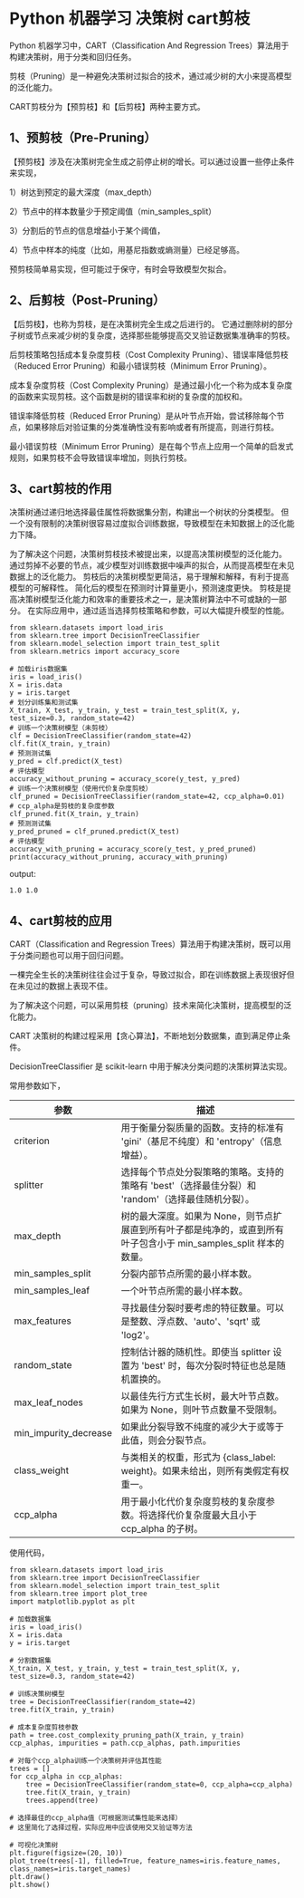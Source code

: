 # Python 机器学习 决策树 cart剪枝

Python 机器学习中，CART（Classification And Regression Trees）算法用于构建决策树，用于分类和回归任务。

剪枝（Pruning）是一种避免决策树过拟合的技术，通过减少树的大小来提高模型的泛化能力。

CART剪枝分为【预剪枝】和【后剪枝】两种主要方式。

## 1、预剪枝（Pre-Pruning）
【预剪枝】涉及在决策树完全生成之前停止树的增长。可以通过设置一些停止条件来实现，

1）树达到预定的最大深度（max_depth）

2）节点中的样本数量少于预定阈值（min_samples_split）

3）分割后的节点的信息增益小于某个阈值，

4）节点中样本的纯度（比如，用基尼指数或熵测量）已经足够高。

预剪枝简单易实现，但可能过于保守，有时会导致模型欠拟合。

## 2、后剪枝（Post-Pruning）
【后剪枝】，也称为剪枝，是在决策树完全生成之后进行的。
它通过删除树的部分子树或节点来减少树的复杂度，选择那些能够提高交叉验证数据集准确率的剪枝。

后剪枝策略包括成本复杂度剪枝（Cost Complexity Pruning）、错误率降低剪枝（Reduced Error Pruning）和最小错误剪枝（Minimum Error Pruning）。

成本复杂度剪枝（Cost Complexity Pruning）是通过最小化一个称为成本复杂度的函数来实现剪枝。这个函数是树的错误率和树的复杂度的加权和。

错误率降低剪枝（Reduced Error Pruning）是从叶节点开始，尝试移除每个节点，如果移除后对验证集的分类准确性没有影响或者有所提高，则进行剪枝。

最小错误剪枝（Minimum Error Pruning）是在每个节点上应用一个简单的启发式规则，如果剪枝不会导致错误率增加，则执行剪枝。

## 3、cart剪枝的作用
决策树通过递归地选择最佳属性将数据集分割，构建出一个树状的分类模型。
但一个没有限制的决策树很容易过度拟合训练数据，导致模型在未知数据上的泛化能力下降。

为了解决这个问题，决策树剪枝技术被提出来，以提高决策树模型的泛化能力。
通过剪掉不必要的节点，减少模型对训练数据中噪声的拟合，从而提高模型在未见数据上的泛化能力。
剪枝后的决策树模型更简洁，易于理解和解释，有利于提高模型的可解释性。
简化后的模型在预测时计算量更小，预测速度更快。
剪枝是提高决策树模型泛化能力和效率的重要技术之一，是决策树算法中不可或缺的一部分。
在实际应用中，通过适当选择剪枝策略和参数，可以大幅提升模型的性能。

```text
from sklearn.datasets import load_iris
from sklearn.tree import DecisionTreeClassifier
from sklearn.model_selection import train_test_split
from sklearn.metrics import accuracy_score

# 加载iris数据集
iris = load_iris()
X = iris.data
y = iris.target
# 划分训练集和测试集
X_train, X_test, y_train, y_test = train_test_split(X, y, test_size=0.3, random_state=42)
# 训练一个决策树模型（未剪枝）
clf = DecisionTreeClassifier(random_state=42)
clf.fit(X_train, y_train)
# 预测测试集
y_pred = clf.predict(X_test)
# 评估模型
accuracy_without_pruning = accuracy_score(y_test, y_pred)
# 训练一个决策树模型（使用代价复杂度剪枝）
clf_pruned = DecisionTreeClassifier(random_state=42, ccp_alpha=0.01)  # ccp_alpha是剪枝的复杂度参数
clf_pruned.fit(X_train, y_train)
# 预测测试集
y_pred_pruned = clf_pruned.predict(X_test)
# 评估模型
accuracy_with_pruning = accuracy_score(y_test, y_pred_pruned)
print(accuracy_without_pruning, accuracy_with_pruning)
```
output:
```text
1.0 1.0
```

## 4、cart剪枝的应用
CART（Classification and Regression Trees）算法用于构建决策树，既可以用于分类问题也可以用于回归问题。

一棵完全生长的决策树往往会过于复杂，导致过拟合，即在训练数据上表现很好但在未见过的数据上表现不佳。

为了解决这个问题，可以采用剪枝（pruning）技术来简化决策树，提高模型的泛化能力。

CART 决策树的构建过程采用【贪心算法】，不断地划分数据集，直到满足停止条件。

DecisionTreeClassifier 是 scikit-learn 中用于解决分类问题的决策树算法实现。

常用参数如下，

| 参数                    | 描述                                                                    |
|-----------------------|-----------------------------------------------------------------------|
| criterion             | 用于衡量分裂质量的函数。支持的标准有 'gini'（基尼不纯度）和 'entropy'（信息增益）。                    |
| splitter              | 选择每个节点处分裂策略的策略。支持的策略有 'best'（选择最佳分裂）和 'random'（选择最佳随机分裂）。             |
| max_depth             | 树的最大深度。如果为 None，则节点扩展直到所有叶子都是纯净的，或直到所有叶子包含小于 min_samples_split 样本的数量。 |
| min_samples_split     | 分裂内部节点所需的最小样本数。                                                       |
| min_samples_leaf      | 一个叶节点所需的最小样本数。                                                        |
| max_features          | 寻找最佳分裂时要考虑的特征数量。可以是整数、浮点数、'auto'、'sqrt' 或 'log2'。                     |
| random_state          | 控制估计器的随机性。即使当 splitter 设置为 'best' 时，每次分裂时特征也总是随机置换的。                  |
| max_leaf_nodes        | 以最佳先行方式生长树，最大叶节点数。如果为 None，则叶节点数量不受限制。                                |
| min_impurity_decrease | 如果此分裂导致不纯度的减少大于或等于此值，则会分裂节点。                                          |
| class_weight          | 与类相关的权重，形式为 {class_label: weight}。如果未给出，则所有类假定有权重一。                   |
| ccp_alpha             | 用于最小化代价复杂度剪枝的复杂度参数。将选择代价复杂度最大且小于 ccp_alpha 的子树。                       |

使用代码，
```text
from sklearn.datasets import load_iris
from sklearn.tree import DecisionTreeClassifier
from sklearn.model_selection import train_test_split
from sklearn.tree import plot_tree
import matplotlib.pyplot as plt

# 加载数据集
iris = load_iris()
X = iris.data
y = iris.target

# 分割数据集
X_train, X_test, y_train, y_test = train_test_split(X, y, test_size=0.3, random_state=42)

# 训练决策树模型
tree = DecisionTreeClassifier(random_state=42)
tree.fit(X_train, y_train)

# 成本复杂度剪枝参数
path = tree.cost_complexity_pruning_path(X_train, y_train)
ccp_alphas, impurities = path.ccp_alphas, path.impurities

# 对每个ccp_alpha训练一个决策树并评估其性能
trees = []
for ccp_alpha in ccp_alphas:
    tree = DecisionTreeClassifier(random_state=0, ccp_alpha=ccp_alpha)
    tree.fit(X_train, y_train)
    trees.append(tree)

# 选择最佳的ccp_alpha值（可根据测试集性能来选择）
# 这里简化了选择过程，实际应用中应该使用交叉验证等方法

# 可视化决策树
plt.figure(figsize=(20, 10))
plot_tree(trees[-1], filled=True, feature_names=iris.feature_names, class_names=iris.target_names)
plt.draw()
plt.show()
```
